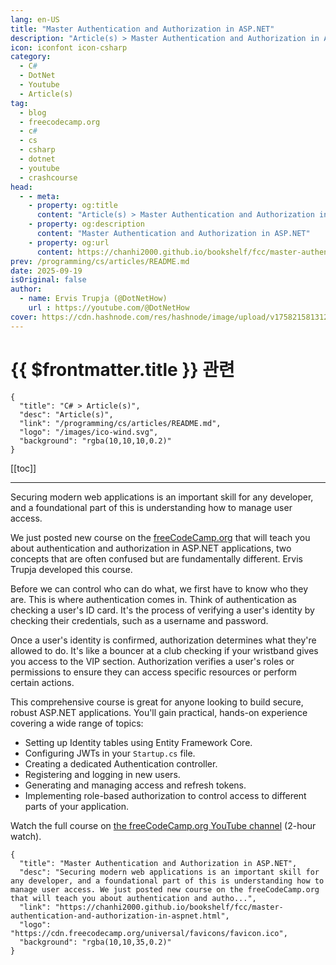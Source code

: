 ```yaml
---
lang: en-US
title: "Master Authentication and Authorization in ASP.NET"
description: "Article(s) > Master Authentication and Authorization in ASP.NET"
icon: iconfont icon-csharp
category:
  - C#
  - DotNet
  - Youtube
  - Article(s)
tag:
  - blog
  - freecodecamp.org
  - c#
  - cs
  - csharp
  - dotnet
  - youtube
  - crashcourse
head:
  - - meta:
    - property: og:title
      content: "Article(s) > Master Authentication and Authorization in ASP.NET"
    - property: og:description
      content: "Master Authentication and Authorization in ASP.NET"
    - property: og:url
      content: https://chanhi2000.github.io/bookshelf/fcc/master-authentication-and-authorization-in-aspnet.html
prev: /programming/cs/articles/README.md
date: 2025-09-19
isOriginal: false
author:
  - name: Ervis Trupja (@DotNetHow)
    url : https://youtube.com/@DotNetHow
cover: https://cdn.hashnode.com/res/hashnode/image/upload/v1758215813120/d8affc4d-1d5b-4a48-afe4-3f8f83c519b4.png
---
```


# {{ $frontmatter.title }} 관련

```component VPCard
{
  "title": "C# > Article(s)",
  "desc": "Article(s)",
  "link": "/programming/cs/articles/README.md",
  "logo": "/images/ico-wind.svg",
  "background": "rgba(10,10,10,0.2)"
}
```

[[toc]]

---

<SiteInfo
  name="Master Authentication and Authorization in ASP.NET"
  desc="Securing modern web applications is an important skill for any developer, and a foundational part of this is understanding how to manage user access. We just posted new course on the freeCodeCamp.org that will teach you about authentication and autho..."
  url="https://freecodecamp.org/news/master-authentication-and-authorization-in-aspnet"
  logo="https://cdn.freecodecamp.org/universal/favicons/favicon.ico"
  preview="https://cdn.hashnode.com/res/hashnode/image/upload/v1758215813120/d8affc4d-1d5b-4a48-afe4-3f8f83c519b4.png"/>

Securing modern web applications is an important skill for any developer, and a foundational part of this is understanding how to manage user access.

We just posted new course on the [<VPIcon icon="fa-brands fa-free-code-camp"/>freeCodeCamp.org](http://freeCodeCamp.org) that will teach you about authentication and authorization in ASP.NET applications, two concepts that are often confused but are fundamentally different. Ervis Trupja developed this course.

Before we can control who can do what, we first have to know who they are. This is where authentication comes in. Think of authentication as checking a user's ID card. It's the process of verifying a user's identity by checking their credentials, such as a username and password.

Once a user's identity is confirmed, authorization determines what they're allowed to do. It's like a bouncer at a club checking if your wristband gives you access to the VIP section. Authorization verifies a user's roles or permissions to ensure they can access specific resources or perform certain actions.

This comprehensive course is great for anyone looking to build secure, robust ASP.NET applications. You'll gain practical, hands-on experience covering a wide range of topics:

- Setting up Identity tables using Entity Framework Core.
- Configuring JWTs in your <VPIcon icon="iconfont icon-csharp"/>`Startup.cs` file.
- Creating a dedicated Authentication controller.
- Registering and logging in new users.
- Generating and managing access and refresh tokens.
- Implementing role-based authorization to control access to different parts of your application.

Watch the full course on [<VPIcon icon="fa-brands fa-youtube"/>the freeCodeCamp.org YouTube channel](https://youtu.be/QSFWSjBHIkw) (2-hour watch).

<VidStack src="youtube/QSFWSjBHIkw" />

<!-- TODO: add ARTICLE CARD -->
```component VPCard
{
  "title": "Master Authentication and Authorization in ASP.NET",
  "desc": "Securing modern web applications is an important skill for any developer, and a foundational part of this is understanding how to manage user access. We just posted new course on the freeCodeCamp.org that will teach you about authentication and autho...",
  "link": "https://chanhi2000.github.io/bookshelf/fcc/master-authentication-and-authorization-in-aspnet.html",
  "logo": "https://cdn.freecodecamp.org/universal/favicons/favicon.ico",
  "background": "rgba(10,10,35,0.2)"
}
```
